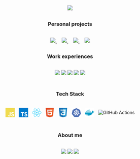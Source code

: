 <!-- <h1 align="center">Jonas dos Santos</h1>

<br/> -->

<h2></h2>

<p align="center">
  <a href="https://github.com/jonas-duarte"><img src="https://github-readme-stats.vercel.app/api?username=jonas-duarte&count_private=true&theme=swift&hide_border=true&hide=issues,contribs&include_all_commits=true&show_icons=true&title_color=C62B29&icon_color=C62B29&custom_title=Full-stack%20developer%20and%20automation%20enthusiastic" /></a>
</p>


<h2></h2>
<h3 align="center"> Personal projects </h3>

<br/>

<div align="center">
  <a href="https://www.tw-assistant.com">
    <img height="100em" src="https://www.tw-assistant.com/icons/logo-inverted.svg"/>
  </a>
  <span>&nbsp;</span><span>&nbsp;</span><span>&nbsp;</span>
  <a href="https://wordle-jonas.vercel.app/">
    <img height="100em" src="https://img.icons8.com/nolan/2x/w-key.png"/>
  </a>
  <span>&nbsp;</span><span>&nbsp;</span><span>&nbsp;</span>
  <a href="https://bovespa-insights.vercel.app">
    <img height="100em" src="https://bovespa-insights.vercel.app/icons/logo.svg"/>
  </a>  
  <span>&nbsp;</span><span>&nbsp;</span><span>&nbsp;</span>
  <a href="https://sudoku-solver-eta.vercel.app/">
    <img height="100em" src="https://sudoku-solver-eta.vercel.app/android-chrome-512x512.png"/>
  </a>
</div>

<h2></h2>
<h3 align="center"> Work experiences </h3>
<br/>
<div align="center">
    <img src="https://img.shields.io/badge/2016 -- 2022-ERP-C62B29"/>
    <img src="https://img.shields.io/badge/2016 -- 2018-Integrations-C62B29"/>
    <img src="https://img.shields.io/badge/2019 -- 2020-Order Services (WEB/MOBILE)-C62B29"/>
    <img src="https://img.shields.io/badge/2020 -- 2022-Tax API's-C62B29"/>
    <img src="https://img.shields.io/badge/2022 -- 2023-Reporting tools-C62B29"/>
</div>

<br/>

<h2></h2>
<h3 align="center"> Tech Stack </h3>

<br/>
<div align="center">
  <img align="center" alt="Js" height="30" width="30" src="https://raw.githubusercontent.com/devicons/devicon/master/icons/javascript/javascript-plain.svg"><span>&nbsp;</span><span>&nbsp;</span>
  <img align="center" alt="Ts" height="30" width="30" src="https://raw.githubusercontent.com/devicons/devicon/master/icons/typescript/typescript-plain.svg"><span>&nbsp;</span><span>&nbsp;</span>
  <img align="center" alt="React" height="30" width="30" src="https://raw.githubusercontent.com/devicons/devicon/master/icons/react/react-original.svg"><span>&nbsp;</span><span>&nbsp;</span>
  <img align="center" alt="HTML" height="30" width="30" src="https://raw.githubusercontent.com/devicons/devicon/master/icons/html5/html5-original.svg"><span>&nbsp;</span><span>&nbsp;</span>
  <img align="center" alt="CSS" height="30" width="30" src="https://raw.githubusercontent.com/devicons/devicon/master/icons/css3/css3-original.svg"><span>&nbsp;</span><span>&nbsp;</span>
  <img align="center" alt="Kubernetes" height="30" width="30" src="https://raw.githubusercontent.com/devicons/devicon/master/icons/kubernetes/kubernetes-plain.svg"><span>&nbsp;</span><span>&nbsp;</span>
  <img align="center" alt="Docker" height="30" width="30" src="https://raw.githubusercontent.com/devicons/devicon/master/icons/docker/docker-plain.svg"><span>&nbsp;</span><span>&nbsp;</span>
  <img align="center" alt="GitHub Actions" height="30" width="30" src="https://avatars.githubusercontent.com/u/44036562?s=200&v=4">
</div>
  
<br/>

<h2></h2>
<h3 align="center"> About me </h3>
 
<br/>
<div align="center">
  <a href = "mailto:jonasrdsantos@gmail.com"><img src="https://img.shields.io/badge/-Gmail-C62B29?style=for-the-badge&logo=gmail&logoColor=white" target="_blank"></a>
  <a href="https://www.linkedin.com/in/jonasrdsantos" target="_blank"><img src="https://img.shields.io/badge/-LinkedIn-%230077B5?style=for-the-badge&logo=linkedin&logoColor=white" target="_blank"></a>  
  <a href="https://github.com/jonas-duarte" target="_blank"><img src="https://img.shields.io/badge/-GitHub-2f2e2e?style=for-the-badge&logo=github&logoColor=white" target="_blank"></a>  
</div>
